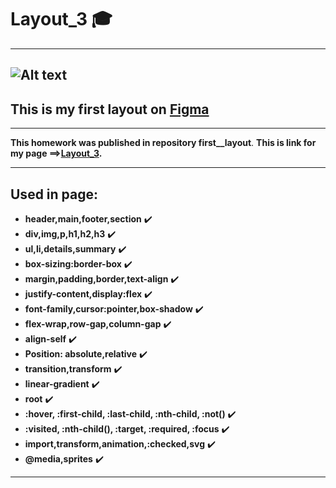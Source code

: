 # Layout_3 :mortar_board:

---

## ![Alt text](https://www.all-languages.org.uk/wp-content/uploads/2017/11/homework.jpg)

## This is my first layout on [Figma](https://www.figma.com)

---

**This homework was published in repository first\_\_layout**.
**This is link for my page ==>[Layout_3](https://cherkasant.github.io/Level_3/ 'Click me!!').**

---

## Used in page:

- **header,main,footer,section** :heavy_check_mark:
- **div,img,p,h1,h2,h3** :heavy_check_mark:
- **ul,li,details,summary** :heavy_check_mark:
- **box-sizing:border-box** :heavy_check_mark:
- **margin,padding,border,text-align** :heavy_check_mark:
- **justify-content,display:flex** :heavy_check_mark:
- **font-family,cursor:pointer,box-shadow** :heavy_check_mark:
- **flex-wrap,row-gap,column-gap** :heavy_check_mark:
- **align-self** :heavy_check_mark:
- **Position: absolute,relative** :heavy_check_mark:
- **transition,transform** :heavy_check_mark:
- **linear-gradient** :heavy_check_mark:
- **root** :heavy_check_mark:
- **:hover, :first-child, :last-child, :nth-child, :not()** :heavy_check_mark:
- **:visited, :nth-child(), :target, :required, :focus** :heavy_check_mark:
- **import,transform,animation,:checked,svg** :heavy_check_mark:
- **@media,sprites** :heavy_check_mark:

---
